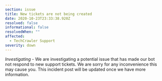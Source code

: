 ```yaml
---
section: issue
title: New tickets are not being created
date: 2020-10-23T23:33:38.920Z
resolved: false
informational: false
resolvedWhen: ""
affected:
  - TechCrawler Support
severity: down
---
```

*Investigating* - We are investigating a potential issue that has made our bot not respond to new support tickets. We are sorry for any inconvenience this may cause you. This incident post will be updated once we have more information.
